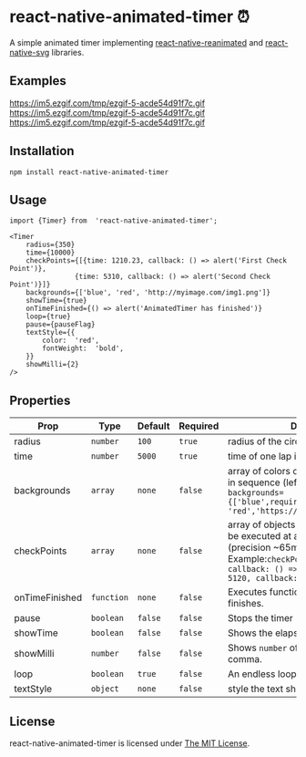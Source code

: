 
# react-native-animated-timer     ⏰

A simple animated timer implementing [react-native-reanimated](https://github.com/kmagiera/react-native-reanimated) and [react-native-svg](https://github.com/react-native-community/react-native-svg) libraries.
 
## Examples
https://im5.ezgif.com/tmp/ezgif-5-acde54d91f7c.gif
https://im5.ezgif.com/tmp/ezgif-5-acde54d91f7c.gif
https://im5.ezgif.com/tmp/ezgif-5-acde54d91f7c.gif



## Installation
`npm install react-native-animated-timer`

## Usage

    import {Timer} from  'react-native-animated-timer';
    
    <Timer
	    radius={350}
	    time={10000}
	    checkPoints={[{time: 1210.23, callback: () => alert('First Check Point')},
	    	        {time: 5310, callback: () => alert('Second Check Point')}]}
	    backgrounds={['blue', 'red', 'http://myimage.com/img1.png']}
	    showTime={true}
	    onTimeFinished={() => alert('AnimatedTimer has finished')}
	    loop={true}
	    pause={pauseFlag}
	    textStyle={{
	    	color:  'red',
	    	fontWeight:  'bold',
	    }}
	    showMilli={2}
    />

## Properties


|  Prop 	|Type		|Default   |Required |	Description  |
|----------------|-------------------------------|-----------------------------|--|--|
|radius|`number`|`100`|`true`|radius of the circle
|time|`number`|`5000`|`true`|time of one lap in milliseconds
|backgrounds|`array`|`none`|`false`|array of colors or images that will appear in sequence (left-right). Example: `backgrounds={['blue',require('./img/image1'), 'red','https://myimage.com/img2.png']}`
|checkPoints|`array`|`none`|`false`|array of objects containing a callback to be executed at a particular time (precision ~65ms). Example:`checkPoints={[{ time: 1120, callback: () => myfunc1()}, { time: 5120, callback: () => myfunc2()}]}`
|onTimeFinished|`function`|`none`|`false`|Executes function when the timer finishes.
|pause|`boolean`|`false`|`false`|Stops the timer
|showTime|`boolean`|`false`|`false`|Shows the elapsed time
|showMilli|`number`|`false`|`false`|Shows `number` of milliseconds after the comma.
|loop|`boolean`|`true`|`false`|An endless loop of timer.
|textStyle|`object`|`none`|`false`|style the text showed `showTime={true}`



</table><h2 id="license">License</h2>
<p>react-native-animated-timer is licensed under <a href="LICENSE">The MIT License</a>.</p>

